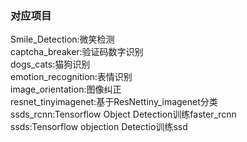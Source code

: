 <h3>对应项目</h3>  
Smile_Detection:微笑检测<br/> 
captcha_breaker:验证码数字识别<br/> 
dogs_cats:猫狗识别<br/>   
emotion_recognition:表情识别<br/>   
image_orientation:图像纠正<br/>   
resnet_tinyimagenet:基于ResNettiny_imagenet分类<br/> 
ssds_rcnn:Tensorflow Object Detection训练faster_rcnn<br>
ssds:Tensorflow objection Detectio训练ssd<br>

